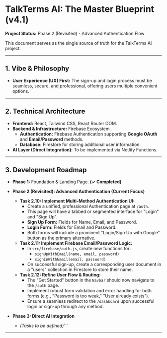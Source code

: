 # TalkTerms AI: The Master Blueprint (v4.1)

**Project Status:** Phase 2 (Revisited) - Advanced Authentication Flow

This document serves as the single source of truth for the TalkTerms AI project.

---
## 1. Vibe & Philosophy
*   **User Experience (UX) First:** The sign-up and login process must be seamless, secure, and professional, offering users multiple convenient options.

---
## 2. Technical Architecture
*   **Frontend:** React, Tailwind CSS, React Router DOM.
*   **Backend & Infrastructure:** Firebase Ecosystem.
    *   **Authentication:** Firebase Authentication supporting **Google OAuth** and **Email/Password** methods.
    *   **Database:** Firestore for storing additional user information.
*   **AI Layer (Direct Integration):** To be implemented via Netlify Functions.

---
## 3. Development Roadmap
*   **Phase 1:** Foundation & Landing Page. **(✓ Completed)**
*   **Phase 2 (Revisited): Advanced Authentication (Current Focus)**
    *   **Task 2.10: Implement Multi-Method Authentication UI:**
        *   Create a unified, professional Authentication page at `/auth`.
        *   This page will have a tabbed or segmented interface for "Login" and "Sign Up".
        *   **Sign Up Form:** Fields for Name, Email, and Password.
        *   **Login Form:** Fields for Email and Password.
        *   Both forms will include a prominent "Login/Sign Up with Google" button as the primary alternative.
    *   **Task 2.11: Implement Firebase Email/Password Logic:**
        *   In `src/firebase/auth.js`, create new functions for:
            *   `signUpWithEmail(name, email, password)`
            *   `signInWithEmail(email, password)`
        *   On successful sign-up, create a corresponding user document in a "users" collection in Firestore to store their name.
    *   **Task 2.12: Refine User Flow & Routing:**
        *   The "Get Started" button in the `Navbar` should now navigate to the `/auth` page.
        *   Implement robust form validation and error handling for both forms (e.g., "Password is too weak," "User already exists").
        *   Ensure a seamless redirect to the `/dashboard` upon successful login or sign-up through any method.

*   **Phase 3: Direct AI Integration**
    *   *(Tasks to be defined)*```

---
